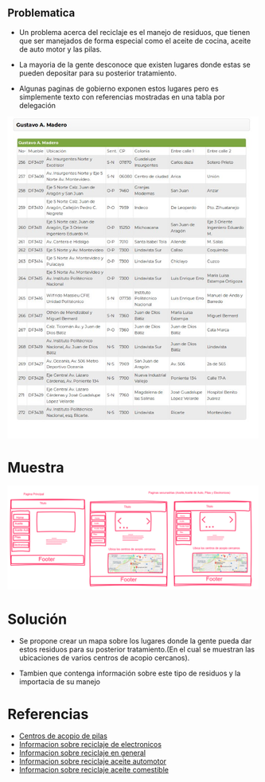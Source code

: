 ## Problematica

* Un problema acerca del reciclaje es el manejo de residuos, que tienen que ser manejados de forma especial como el aceite de cocina, aceite de auto motor y las pilas.

* La mayoria de la gente desconoce que existen lugares donde estas se pueden depositar para su posterior tratamiento.

* Algunas paginas de gobierno exponen estos lugares pero es simplemente texto con referencias mostradas en una tabla por delegación

![Centro de acopio](img/tabla.jpg "Tabla de centros de acopio")

# Muestra 

![Diseño](img/proyecto.png "Proyecto")

# Solución

* Se propone crear un mapa sobre los lugares donde la gente pueda dar estos residuos para su posterior tratamiento.(En el cual se muestran las ubicaciones de varios centros    de acopio cercanos).

* Tambien que contenga información sobre este tipo de residuos y la importacia de su manejo

# Referencias

* [Centros de acopio de pilas ](http://data.sedema.cdmx.gob.mx/sedema/index.php/ponte-las-pilas-con-tu-ciudad "Ubicación de centros de acopio")
* [Informacion sobre reciclaje de electronicos](https://verne.elpais.com/verne/2017/04/10/articulo/1491829997_551405.html "Reciclaje de electronicos")
* [Informacion sobre reciclaje en general](http://www.cempre.org.uy/para_joomla/preguntas_det.php?id=8&clave=8 "Reciclaje en general")
* [Informacion sobre reciclaje aceite automotor](https://www.ecologiaverde.com/contaminacion-del-aceite-usado-de-los-coches-101.html "Reciclaje de aceite automotor")
* [Informacion sobre reciclaje aceite comestible](http://www.reciclabien.com/comun/Documentos/Triptico%20ReciclaBien.pdf "Reciclaje de aceite comestible")
